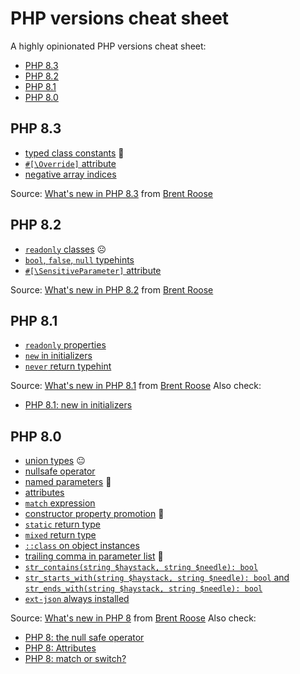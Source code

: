 # PHP versions cheat sheet

A highly opinionated PHP versions cheat sheet:

* [PHP 8.3](#php-83)
* [PHP 8.2](#php-82)
* [PHP 8.1](#php-81)
* [PHP 8.0](#php-80)

## PHP 8.3

* [typed class constants](https://wiki.php.net/rfc/typed_class_constants) 🙂
* [`#[\Override]` attribute](https://wiki.php.net/rfc/marking_overriden_methods)
* [negative array indices](https://wiki.php.net/rfc/negative_array_index)

Source: [What's new in PHP 8.3](https://stitcher.io/blog/new-in-php-83) from [Brent Roose](https://github.com/brendt)

## PHP 8.2

* [`readonly` classes](https://wiki.php.net/rfc/readonly_classes) ☹️
* [`bool`, `false`, `null` typehints](https://wiki.php.net/rfc/null-false-standalone-types)
* [`#[\SensitiveParameter]` attribute](https://wiki.php.net/rfc/redact_parameters_in_back_traces)

Source: [What's new in PHP 8.2](https://stitcher.io/blog/new-in-php-82) from [Brent Roose](https://github.com/brendt)

## PHP 8.1

* [`readonly` properties](https://wiki.php.net/rfc/readonly_properties_v2)
* [`new` in initializers](https://wiki.php.net/rfc/new_in_initializers)
* [`never` return typehint](https://wiki.php.net/rfc/noreturn_type)

Source: [What's new in PHP 8.1](https://stitcher.io/blog/new-in-php-81) from [Brent Roose](https://github.com/brendt)
Also check:
* [PHP 8.1: new in initializers](https://stitcher.io/blog/php-81-new-in-initializers)

## PHP 8.0

* [union types](https://wiki.php.net/rfc/union_types_v2) 😐
* [nullsafe operator](https://wiki.php.net/rfc/nullsafe_operator)
* [named parameters](https://wiki.php.net/rfc/named_params) 🙂
* [attributes](https://wiki.php.net/rfc/attributes_v2)
* [`match` expression](https://wiki.php.net/rfc/match_expression_v2)
* [constructor property promotion](https://wiki.php.net/rfc/constructor_promotion) 🙂
* [`static` return type](https://wiki.php.net/rfc/static_return_type)
* [`mixed` return type](https://wiki.php.net/rfc/mixed_type_v2)
* [`::class` on object instances](https://wiki.php.net/rfc/class_name_literal_on_object)
* [trailing comma in parameter list](https://wiki.php.net/rfc/trailing_comma_in_parameter_list) 🙂
* [`str_contains(string $haystack, string $needle): bool`](https://wiki.php.net/rfc/str_contains)
* [`str_starts_with(string $haystack, string $needle): bool` and `str_ends_with(string $haystack, string $needle): bool`](https://wiki.php.net/rfc/add_str_starts_with_and_ends_with_functions)
* [`ext-json` always installed](https://wiki.php.net/rfc/always_enable_json)

Source: [What's new in PHP 8](https://stitcher.io/blog/new-in-php-8) from [Brent Roose](https://github.com/brendt)
Also check:
* [PHP 8: the null safe operator](https://stitcher.io/blog/php-8-nullsafe-operator)
* [PHP 8: Attributes](https://stitcher.io/blog/attributes-in-php-8)
* [PHP 8: match or switch?](https://stitcher.io/blog/php-8-match-or-switch)
